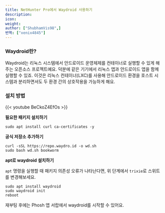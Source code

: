 ```yaml
---
title: NetHunter Pro에서 Waydroid 사용하기
description:
icon:
weight:
author: ["ShubhamVis98",]
번역: ["xenix4845"]
---
```


### Waydroid란?

Waydroid는 리눅스 시스템에서 안드로이드 운영체제를 컨테이너로 실행할 수 있게 해주는 오픈소스 프로젝트예요. 덕분에 같은 기기에서 리눅스 앱과 안드로이드 앱을 함께 실행할 수 있죠. 이것은 리눅스 컨테이너(LXC)를 사용해 안드로이드 환경을 호스트 시스템과 분리하면서도 두 환경 간의 상호작용을 가능하게 해요.

### 설치 방법

{{< youtube BeCkoZ4EfOs >}}

**필요한 패키지 설치하기**
```
sudo apt install curl ca-certificates -y
```

**공식 저장소 추가하기**
```
curl -sSL https://repo.waydro.id -o wd.sh
sudo bash wd.sh bookworm
```

**apt로 waydroid 설치하기**

`apt` 명령을 실행할 때 패키지 의존성 오류가 나타난다면, 위 단계에서 `trixie`로 스위트를 변경해보세요.

```
sudo apt install waydroid
sudo waydroid init
reboot
```

재부팅 후에는 Phosh 앱 서랍에서 waydroid를 시작할 수 있어요.
